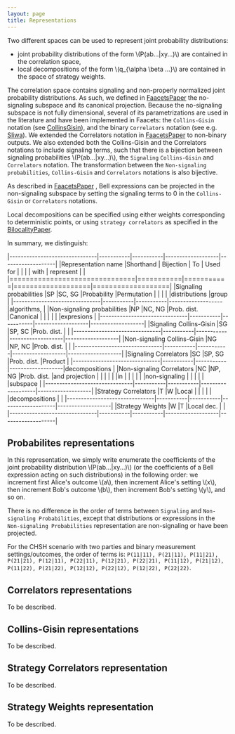 ```yaml
---
layout: page
title: Representations
---
```


Two different spaces can be used to represent joint probability
distributions:

-   joint probability distributions of the form \\(P(ab...|xy...)\\) are
    contained in the correlation space,
-   local decompositions of the form \\(q\_{\alpha \beta ...}\\) are
    contained in the space of strategy weights.

The correlation space contains signaling and non-properly normalized
joint probability distributions. As such, we defined in
[FaacetsPaper](http://www.arxiv.org) the no-signaling subspace and its
canonical projection. Because the no-signaling subspace is not fully
dimensional, several of its parametrizations are used in the literature
and have been implemented in Faacets: the `Collins-Gisin` notation (see
[CollinsGisin](http://dx.doi.org/10.1088/0305-4470/37/5/021)), and the
binary `Correlators` notation (see e.g.
[Sliwa](http://dx.doi.org/10.1016/S0375-9601(03)01115-0)). We extended
the Correlators notation in [FaacetsPaper](http://www.arxiv.org) to
non-binary outputs. We also extended both the Collins-Gisin and the
Correlators notations to include signaling terms, such that there is a
bijection between signaling probabilities \\(P(ab...|xy...)\\), the
`Signaling` `Collins-Gisin` and `Correlators` notation. The
transformation between the `Non-signaling` `probabilities`,
`Collins-Gisin` and `Correlators` notations is also bijective.

As described in [FaacetsPaper](http://www.arxiv.org) , Bell expressions
can be projected in the non-signaling subspace by setting the signaling
terms to 0 in the `Collins-Gisin` or `Correlators` notations.

Local decompositions can be specified using either weights corresponding
to deterministic points, or using `strategy correlators` as specified in
the [BilocalityPaper](http://dx.doi.org/10.1103/PhysRevA.85.032119).

In summary, we distinguish:

|-------------------------------|-----------|-----------|-------------------|-------------------|
|Representation name            |Shorthand  | Bijection |    To             | Used for          |
|                               |           |   with    | represent         |                   |
|===============================|===========|===========|===================|===================|
|Signaling probabilities        |SP         |SC, SG     |Probability        |Permutation        |
|                               |           |           |distributions      |group              |
|-------------------------------|-----------|-----------|-------------------|algorithms,        |
|Non-signaling probabilities    |NP         |NC, NG     |Prob. dist.        |Canonical          |
|                               |           |           |                   |expresions         |
|-------------------------------|-----------|-----------|-------------------|-------------------|
|Signaling Collins-Gisin        |SG         |SP, SC     |Prob. dist.        |                   |
|-------------------------------|-----------|-----------|-------------------|-------------------|
|Non-signaling Collins-Gisin    |NG         |NP, NC     |Prob. dist.        |                   |
|-------------------------------|-----------|-----------|-------------------|-------------------|
|Signaling Correlators          |SC         |SP, SG     |Prob. dist.        |Product            |
|-------------------------------|-----------|-----------|-------------------|decompositions     |
|Non-signaling Correlators      |NC         |NP, NG     |Prob. dist.        |and projection     |
|                               |           |           |                   |in                 |
|                               |           |           |                   |non-signaling      |
|                               |           |           |                   |subspace           |
|-------------------------------|-----------|-----------|-------------------|-------------------|
|Strategy Correlators           |T          |W          |Local              |                   |
|                               |           |           |decompositions     |                   |
|-------------------------------|-----------|-----------|-------------------|-------------------|
|Strategy Weights               |W          |T          |Local dec.         |                   |
|-------------------------------|-----------|-----------|-------------------|-------------------|


Probabilites representations
----------------------------

In this representation, we simply write enumerate the coefficients of
the joint probability distribution \\(P(ab...|xy...)\\) (or the coefficients
of a Bell expression acting on such distributions) in the following
order: we increment first Alice's outcome \\(a\\), then increment Alice's
setting \\(x\\), then increment Bob's outcome \\(b\\), then increment Bob's
setting \\(y\\), and so on.

There is no difference in the order of terms between `Signaling` and
`Non-signaling Probabilities`, except that distributions or expressions
in the `Non-signaling Probabilities` representation are non-signaling or
have been projected.

For the CHSH scenario with two parties and binary measurement
settings/outcomes, the order of terms is:
`P(11|11), P(21|11), P(11|21), P(21|21), P(12|11), P(22|11), P(12|21), P(22|21), P(11|12), P(21|12), P(11|22), P(21|22), P(12|12), P(22|12), P(12|22), P(22|22)`.

Correlators representations
---------------------------

To be described.

Collins-Gisin representations
-----------------------------

To be described.

Strategy Correlators representation
-----------------------------------

To be described.

Strategy Weights representation
-------------------------------

To be described.
